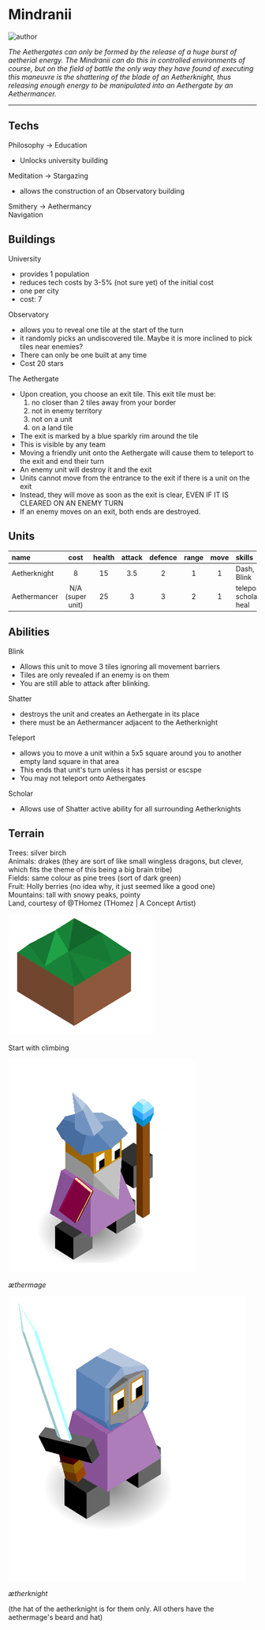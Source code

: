 # Mindranii

![author](https://img.shields.io/badge/author-Ⴚrim%20Squeaker%231224-%237289DA)

*The Aethergates can only be formed by the release of a huge burst of aetherial energy. The Mindranii can do this in controlled environments of course, but on the field of battle the only way they have found of executing this maneuvre is the shattering of the blade of an Aetherknight, thus releasing enough energy to be manipulated into an Aethergate by an Aethermancer.*

---

## Techs

Philosophy -> Education  
- Unlocks university building  

Meditation -> Stargazing  
- allows the construction of an Observatory building

Smithery -> Aethermancy  
Navigation

## Buildings

University

- provides 1 population
- reduces tech costs by 3-5% (not sure yet) of the initial cost
- one per city 
- cost: 7

Observatory

- allows you to reveal one tile at the start of the turn
- it randomly picks an undiscovered tile. Maybe it is more inclined to pick tiles near enemies?
- There can only be one built at any time
- Cost 20 stars

The Aethergate

- Upon creation, you choose an exit tile. This exit tile must be:
   1. no closer than 2 tiles away from your border
   2. not in enemy territory
   3. not on a unit
   4. on a land tile
- The exit is marked by a blue sparkly rim around the tile
- This is visible by any team
- Moving a friendly unit onto the Aethergate will cause them to teleport to the exit and end their turn
- An enemy unit will destroy it and the exit
- Units cannot move from the entrance to the exit if there is a unit on the exit
- Instead, they will move as soon as the exit is clear, EVEN IF IT IS CLEARED ON AN ENEMY TURN
- If an enemy moves on an exit, both ends are destroyed.

## Units

| name | cost | health | attack | defence | range | move | skills |
|:-----|:----:|:------:|:------:|:-------:|:-----:|:----:|:-------|
| Aetherknight | 8 | 15 | 3.5 | 2 | 1 | 1 | Dash, Blink |
| Aethermancer | N/A (super unit) | 25 | 3 | 3 | 2 | 1 | teleport, scholar, heal |

## Abilities

Blink
 - Allows this unit to move 3 tiles ignoring all movement barriers
 - Tiles are only revealed if an enemy is on them
 - You are still able to attack after blinking.
 
Shatter
 - destroys the unit and creates an Aethergate in its place
 - there must be an Aethermancer adjacent to the Aetherknight

Teleport
 - allows you to move a unit within a 5x5 square around you to another empty land square in that area
 - This ends that unit's turn unless it has persist or escspe
 - You may not teleport onto Aethergates

Scholar
 - Allows use of Shatter active ability for all surrounding Aetherknights
 
## Terrain

Trees: silver birch  
Animals: drakes (they are sort of like small wingless dragons, but clever, which fits the theme of this being a big brain tribe)  
Fields: same colour as pine trees (sort of dark green)  
Fruit: Holly berries (no idea why, it just seemed like a good one)  
Mountains: tall with snowy peaks, pointy  
Land, courtesy of @THomez (THomez | A Concept Artist)  

![land](../images/mindranii0.png)

Start with climbing

![æthermage](../images/mindranii1.png)

*æthermage*

![ætherknight](../images/mindranii2.png)

*ætherknight*

(the hat of the aetherknight is for them only. All others have the aethermage's beard and hat)

